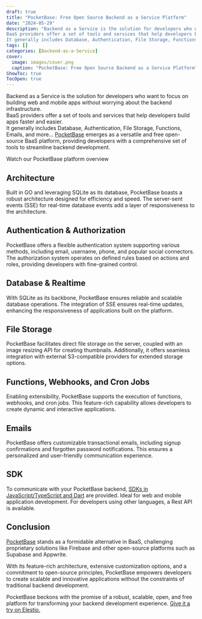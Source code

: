 ```yaml
---
draft: true
title: "PocketBase: Free Open Source Backend as a Service Platform"
date: "2024-05-29"
description: "Backend as a Service is the solution for developers who want to focus on building web and mobile apps without worrying about the backend infrastructure.
BaaS providers offer a set of tools and services that help developers build apps faster and easier.
It generally includes Database, Authentication, File Storage, Functions,"
tags: []
categories: [Backend-as-a-Service]
cover:
  image: images/cover.png
  caption: "PocketBase: Free Open Source Backend as a Service Platform"
ShowToc: true
TocOpen: true
---
```



Backend as a Service is the solution for developers who want to focus on building web and mobile apps without worrying about the backend infrastructure.  
BaaS providers offer a set of tools and services that help developers build apps faster and easier.  
It generally includes Database, Authentication, File Storage, Functions, Emails, and more... [PocketBase](https://elest.io/open-source/pocketbase?ref=blog.elest.io) emerges as a versatile and free open\-source BaaS platform, providing developers with a comprehensive set of tools to streamline backend development.



Watch our PocketBase platform overview



## **Architecture**

Built in GO and leveraging SQLite as its database, PocketBase boasts a robust architecture designed for efficiency and speed. The server\-sent events (SSE) for real\-time database events add a layer of responsiveness to the architecture.

## **Authentication \& Authorization**

PocketBase offers a flexible authentication system supporting various methods, including email, username, phone, and popular social connectors. The authorization system operates on defined rules based on actions and roles, providing developers with fine\-grained control.

## **Database \& Realtime**

With SQLite as its backbone, PocketBase ensures reliable and scalable database operations. The integration of SSE ensures real\-time updates, enhancing the responsiveness of applications built on the platform.

## **File Storage**

PocketBase facilitates direct file storage on the server, coupled with an image resizing API for creating thumbnails. Additionally, it offers seamless integration with external S3\-compatible providers for extended storage options.

## **Functions, Webhooks, and Cron Jobs**

Enabling extensibility, PocketBase supports the execution of functions, webhooks, and cron jobs. This feature\-rich capability allows developers to create dynamic and interactive applications.

## **Emails**

PocketBase offers customizable transactional emails, including signup confirmations and forgotten password notifications. This ensures a personalized and user\-friendly communication experience.

## **SDK**

To communicate with your PocketBase backend, [SDKs in JavaScript/TypeScript and Dart](https://pocketbase.io/docs/client-side-sdks?ref=blog.elest.io) are provided. Ideal for web and mobile application development. For developers using other languages, a Rest API is available.

## **Conclusion**

[PocketBase](https://elest.io/open-source/pocketbase?ref=blog.elest.io) stands as a formidable alternative in BaaS, challenging proprietary solutions like Firebase and other open\-source platforms such as Supabase and Appwrite. 

With its feature\-rich architecture, extensive customization options, and a commitment to open\-source principles, PocketBase empowers developers to create scalable and innovative applications without the constraints of traditional backend development.

PocketBase beckons with the promise of a robust, scalable, open, and free platform for transforming your backend development experience. [Give it a try on Elestio.](https://elest.io/open-source/pocketbase?ref=blog.elest.io)



